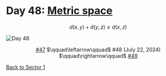 # Day 48: [Metric space](https://en.wikipedia.org/wiki/Metric_space)

$$d(x,y)+d(y,z)\ge d(x,z)$$

<picture><img alt="Day 48" src="0048.png"></picture>

<center><a href="0047.html">#47</a> $\qquad\leftarrow\qquad$ #48 (July 22, 2024) $\qquad\rightarrow\qquad$ <a href="0049.html">#49</a></center>

[Back to Sector 1](../0-63.md)
